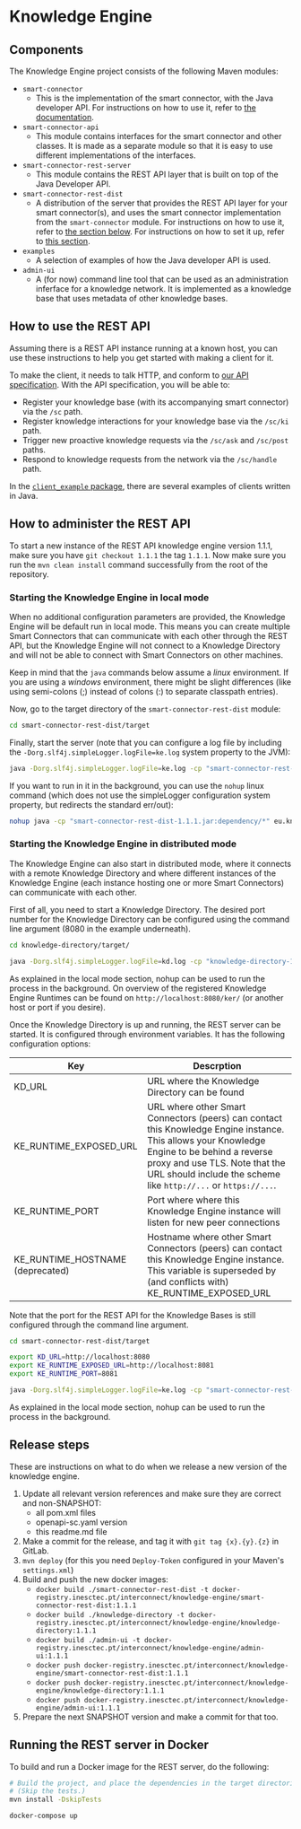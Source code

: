 # Knowledge Engine

## Components

The Knowledge Engine project consists of the following Maven modules:
- `smart-connector`
  - This is the implementation of the smart connector, with the Java developer API. For instructions on how to use it, refer to [the documentation](./docs/03_java_developer_api.md).
- `smart-connector-api`
	- This module contains interfaces for the smart connector and other classes. It is made as a separate module so that it is easy to use different implementations of the interfaces.
- `smart-connector-rest-server`
	- This module contains the REST API layer that is built on top of the Java Developer API.
- `smart-connector-rest-dist`
  - A distribution of the server that provides the REST API layer for your smart connector(s), and uses the smart connector implementation from the `smart-connector` module. For instructions on how to use it, refer to [the section below](#how-to-use-the-rest-api). For instructions on how to set it up, refer to [this section](#how-to-administer-the-rest-api).
- `examples`
	- A selection of examples of how the Java developer API is used.
- `admin-ui`
	- A (for now) command line tool that can be used as an administration inferface for a knowledge network. It is implemented as a knowledge base that uses metadata of other knowledge bases.

## How to use the REST API
Assuming there is a REST API instance running at a known host, you can use these instructions to help you get started with making a client for it.

To make the client, it needs to talk HTTP, and conform to [our API specification](./smart-connector-rest-server/src/main/resources/openapi-sc.yaml).
With the API specification, you will be able to:

- Register your knowledge base (with its accompanying smart connector) via the `/sc` path.
- Register knowledge interactions for your knowledge base via the `/sc/ki` path.
- Trigger new proactive knowledge requests via the `/sc/ask` and `/sc/post` paths.
- Respond to knowledge requests from the network via the `/sc/handle` path.

In the [`client_example` package](./smart-connector-rest-server/src/main/java/eu/interconnectproject/knowledge_engine/rest/api/client_example), there are several examples of clients written in Java.

## How to administer the REST API
To start a new instance of the REST API knowledge engine version 1.1.1, make sure you have `git checkout 1.1.1` the tag `1.1.1`. Now make sure you run the `mvn clean install` command successfully from the root of the repository.

### Starting the Knowledge Engine in local mode
When no additional configuration parameters are provided, the Knowledge Engine will be default run in local mode. This means you can create multiple Smart Connectors that can communicate with each other through the REST API, but the Knowledge Engine will not connect to a Knowledge Directory and will not be able to connect with Smart Connectors on other machines.

Keep in mind that the `java` commands below assume a *linux* environment. If you are using a *windows* environment, there might be slight differences (like using semi-colons (;) instead of colons (:) to separate classpath entries).

Now, go to the target directory of the `smart-connector-rest-dist` module:

```bash
cd smart-connector-rest-dist/target
```

Finally, start the server (note that you can configure a log file by including the `-Dorg.slf4j.simpleLogger.logFile=ke.log` system property to the JVM):

```bash
java -Dorg.slf4j.simpleLogger.logFile=ke.log -cp "smart-connector-rest-dist-1.1.1.jar:dependency/*" eu.knowledge.engine.rest.Main 8280
```

If you want to run in it in the background, you can use the `nohup` linux command (which does not use the simpleLogger configuration system property, but redirects the standard err/out):

```bash
nohup java -cp "smart-connector-rest-dist-1.1.1.jar:dependency/*" eu.knowledge.engine.rest.Main 8280 > ke.log
```

### Starting the Knowledge Engine in distributed mode
The Knowledge Engine can also start in distributed mode, where it connects with a remote Knowledge Directory and where different instances of the Knowledge Engine (each instance hosting one or more Smart Connectors) can communicate with each other.

First of all, you need to start a Knowledge Directory. The desired port number for the Knowledge Directory can be configured using the command line argument (8080 in the example underneath).

```bash
cd knowledge-directory/target/

java -Dorg.slf4j.simpleLogger.logFile=kd.log -cp "knowledge-directory-1.1.1.jar:dependency/*" eu.knowledge.engine.knowledgedirectory.Main 8080
```

As explained in the local mode section, nohup can be used to run the process in the background. On overview of the registered Knowledge Engine Runtimes can be found on `http://localhost:8080/ker/` (or another host or port if you desire).

Once the Knowledge Directory is up and running, the REST server can be started. It is configured through environment variables. It has the following configuration options:

| Key | Descrption |
| --- | --- |
| KD_URL | URL where the Knowledge Directory can be found |
| KE_RUNTIME_EXPOSED_URL | URL where other Smart Connectors (peers) can contact this Knowledge Engine instance. This allows your Knowledge Engine to be behind a reverse proxy and use TLS. Note that the URL should include the scheme like `http://...` or `https://...`.
| KE_RUNTIME_PORT | Port where where this Knowledge Engine instance will listen for new peer connections |
| KE_RUNTIME_HOSTNAME (deprecated) | Hostname where other Smart Connectors (peers) can contact this Knowledge Engine instance. This variable is superseded by (and conflicts with) KE_RUNTIME_EXPOSED_URL|

Note that the port for the REST API for the Knowledge Bases is still configured through the command line argument.

```bash
cd smart-connector-rest-dist/target

export KD_URL=http://localhost:8080
export KE_RUNTIME_EXPOSED_URL=http://localhost:8081
export KE_RUNTIME_PORT=8081

java -Dorg.slf4j.simpleLogger.logFile=ke.log -cp "smart-connector-rest-dist-1.1.1.jar:dependency/*" eu.knowledge.engine.rest.Main 8280
```

As explained in the local mode section, nohup can be used to run the process in the background.

## Release steps
These are instructions on what to do when we release a new version of the knowledge engine.

1. Update all relevant version references and make sure they are correct and non-SNAPSHOT:
	- all pom.xml files
	- openapi-sc.yaml version
	- this readme.md file
2. Make a commit for the release, and tag it with `git tag {x}.{y}.{z}` in GitLab.
3. `mvn deploy` (for this you need `Deploy-Token` configured in your Maven's `settings.xml`)
4. Build and push the new docker images:
	- `docker build ./smart-connector-rest-dist -t docker-registry.inesctec.pt/interconnect/knowledge-engine/smart-connector-rest-dist:1.1.1`
	- `docker build ./knowledge-directory -t docker-registry.inesctec.pt/interconnect/knowledge-engine/knowledge-directory:1.1.1`
	- `docker build ./admin-ui -t docker-registry.inesctec.pt/interconnect/knowledge-engine/admin-ui:1.1.1`
	- `docker push docker-registry.inesctec.pt/interconnect/knowledge-engine/smart-connector-rest-dist:1.1.1`
	- `docker push docker-registry.inesctec.pt/interconnect/knowledge-engine/knowledge-directory:1.1.1`
	- `docker push docker-registry.inesctec.pt/interconnect/knowledge-engine/admin-ui:1.1.1`
5. Prepare the next SNAPSHOT version and make a commit for that too.

## Running the REST server in Docker

To build and run a Docker image for the REST server, do the following:

```bash
# Build the project, and place the dependencies in the target directories.
# (Skip the tests.)
mvn install -DskipTests

docker-compose up
```
